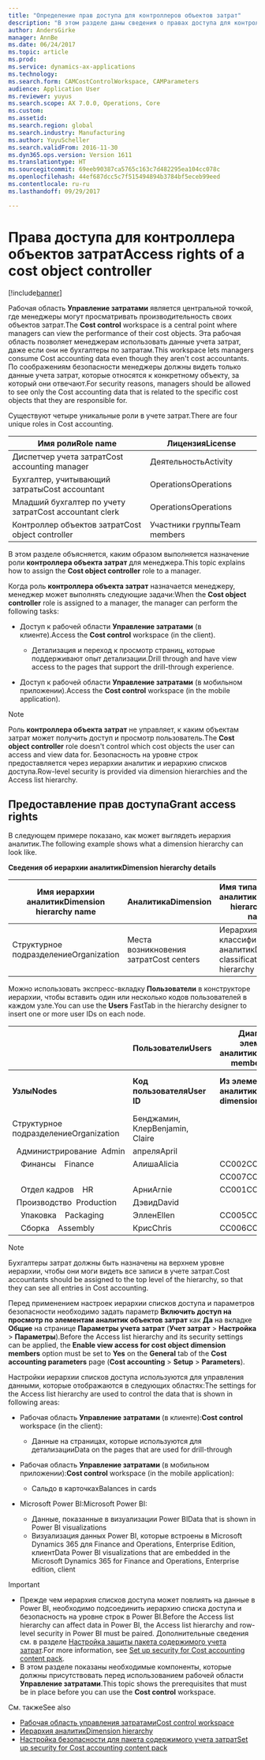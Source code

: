 ```yaml
---
title: "Определение прав доступа для контроллеров объектов затрат"
description: "В этом разделе даны сведения о правах доступа для контроллеров объектов затрат."
author: AndersGirke
manager: AnnBe
ms.date: 06/24/2017
ms.topic: article
ms.prod: 
ms.service: dynamics-ax-applications
ms.technology: 
ms.search.form: CAMCostControlWorkspace, CAMParameters
audience: Application User
ms.reviewer: yuyus
ms.search.scope: AX 7.0.0, Operations, Core
ms.custom: 
ms.assetid: 
ms.search.region: global
ms.search.industry: Manufacturing
ms.author: YuyuScheller
ms.search.validFrom: 2016-11-30
ms.dyn365.ops.version: Version 1611
ms.translationtype: HT
ms.sourcegitcommit: 69eeb90387ca5765c163c7d482295ea104cc078c
ms.openlocfilehash: 44ef687dcc5c7f515494894b3784bf5eceb99eed
ms.contentlocale: ru-ru
ms.lasthandoff: 09/29/2017

---
```


# <a name="access-rights-of-a-cost-object-controller"></a><span data-ttu-id="d7be3-103">Права доступа для контроллера объектов затрат</span><span class="sxs-lookup"><span data-stu-id="d7be3-103">Access rights of a cost object controller</span></span>

[!include[banner](../includes/banner.md)]

<span data-ttu-id="d7be3-104">Рабочая область **Управление затратами** является центральной точкой, где менеджеры могут просматривать производительность своих объектов затрат.</span><span class="sxs-lookup"><span data-stu-id="d7be3-104">The **Cost control** workspace is a central point where managers can view the performance of their cost objects.</span></span> <span data-ttu-id="d7be3-105">Эта рабочая область позволяет менеджерам использовать данные учета затрат, даже если они не бухгалтеры по затратам.</span><span class="sxs-lookup"><span data-stu-id="d7be3-105">This workspace lets managers consume Cost accounting data even though they aren't cost accountants.</span></span> <span data-ttu-id="d7be3-106">По соображениям безопасности менеджеры должны видеть только данные учета затрат, которые относятся к конкретному объекту, за который они отвечают.</span><span class="sxs-lookup"><span data-stu-id="d7be3-106">For security reasons, managers should be allowed to see only the Cost accounting data that is related to the specific cost objects that they are responsible for.</span></span>

<span data-ttu-id="d7be3-107">Существуют четыре уникальные роли в учете затрат.</span><span class="sxs-lookup"><span data-stu-id="d7be3-107">There are four unique roles in Cost accounting.</span></span>

| <span data-ttu-id="d7be3-108">Имя роли</span><span class="sxs-lookup"><span data-stu-id="d7be3-108">Role name</span></span>               | <span data-ttu-id="d7be3-109">Лицензия</span><span class="sxs-lookup"><span data-stu-id="d7be3-109">License</span></span>      |
|-------------------------|--------------|
| <span data-ttu-id="d7be3-110">Диспетчер учета затрат</span><span class="sxs-lookup"><span data-stu-id="d7be3-110">Cost accounting manager</span></span> | <span data-ttu-id="d7be3-111">Деятельность</span><span class="sxs-lookup"><span data-stu-id="d7be3-111">Activity</span></span>     |
| <span data-ttu-id="d7be3-112">Бухгалтер, учитывающий затраты</span><span class="sxs-lookup"><span data-stu-id="d7be3-112">Cost accountant</span></span>         | <span data-ttu-id="d7be3-113">Operations</span><span class="sxs-lookup"><span data-stu-id="d7be3-113">Operations</span></span>   |
| <span data-ttu-id="d7be3-114">Младший бухгалтер по учету затрат</span><span class="sxs-lookup"><span data-stu-id="d7be3-114">Cost accountant clerk</span></span>   | <span data-ttu-id="d7be3-115">Operations</span><span class="sxs-lookup"><span data-stu-id="d7be3-115">Operations</span></span>   |
| <span data-ttu-id="d7be3-116">Контроллер объектов затрат</span><span class="sxs-lookup"><span data-stu-id="d7be3-116">Cost object controller</span></span>  | <span data-ttu-id="d7be3-117">Участники группы</span><span class="sxs-lookup"><span data-stu-id="d7be3-117">Team members</span></span> |

<span data-ttu-id="d7be3-118">В этом разделе объясняется, каким образом выполняется назначение роли **контроллера объекта затрат** для менеджера.</span><span class="sxs-lookup"><span data-stu-id="d7be3-118">This topic explains how to assign the **Cost object controller** role to a manager.</span></span>

<span data-ttu-id="d7be3-119">Когда роль **контроллера объекта затрат** назначается менеджеру, менеджер может выполнять следующие задачи:</span><span class="sxs-lookup"><span data-stu-id="d7be3-119">When the **Cost object controller** role is assigned to a manager, the manager can perform the following tasks:</span></span>

- <span data-ttu-id="d7be3-120">Доступ к рабочей области **Управление затратами** (в клиенте).</span><span class="sxs-lookup"><span data-stu-id="d7be3-120">Access the **Cost control** workspace (in the client).</span></span>

    - <span data-ttu-id="d7be3-121">Детализация и переход к просмотр страниц, которые поддерживают опыт детализации.</span><span class="sxs-lookup"><span data-stu-id="d7be3-121">Drill through and have view access to the pages that support the drill-through experience.</span></span>

- <span data-ttu-id="d7be3-122">Доступ к рабочей области **Управление затратами** (в мобильном приложении).</span><span class="sxs-lookup"><span data-stu-id="d7be3-122">Access the **Cost control** workspace (in the mobile application).</span></span>

> [!NOTE]
> <span data-ttu-id="d7be3-123">Роль **контроллера объекта затрат** не управляет, к каким объектам затрат может получить доступ и просмотр пользователь.</span><span class="sxs-lookup"><span data-stu-id="d7be3-123">The **Cost object controller** role doesn't control which cost objects the user can access and view data for.</span></span> <span data-ttu-id="d7be3-124">Безопасность на уровне строк предоставляется через иерархии аналитик и иерархию списков доступа.</span><span class="sxs-lookup"><span data-stu-id="d7be3-124">Row-level security is provided via dimension hierarchies and the Access list hierarchy.</span></span>

## <a name="grant-access-rights"></a><span data-ttu-id="d7be3-125">Предоставление прав доступа</span><span class="sxs-lookup"><span data-stu-id="d7be3-125">Grant access rights</span></span>
<span data-ttu-id="d7be3-126">В следующем примере показано, как может выглядеть иерархия аналитик.</span><span class="sxs-lookup"><span data-stu-id="d7be3-126">The following example shows what a dimension hierarchy can look like.</span></span>

<span data-ttu-id="d7be3-127">**Сведения об иерархии аналитик**</span><span class="sxs-lookup"><span data-stu-id="d7be3-127">**Dimension hierarchy details**</span></span>

| <span data-ttu-id="d7be3-128">Имя иерархии аналитик</span><span class="sxs-lookup"><span data-stu-id="d7be3-128">Dimension hierarchy name</span></span> | <span data-ttu-id="d7be3-129">Аналитика</span><span class="sxs-lookup"><span data-stu-id="d7be3-129">Dimension</span></span>    | <span data-ttu-id="d7be3-130">Имя типа иерархии аналитик</span><span class="sxs-lookup"><span data-stu-id="d7be3-130">Dimension hierarchy type name</span></span>      | <span data-ttu-id="d7be3-131">Иерархия списков доступа</span><span class="sxs-lookup"><span data-stu-id="d7be3-131">Access list hierarchy</span></span> |
|--------------------------|--------------|------------------------------------|-----------------------|
| <span data-ttu-id="d7be3-132">Cтруктурное подразделение</span><span class="sxs-lookup"><span data-stu-id="d7be3-132">Organization</span></span>             | <span data-ttu-id="d7be3-133">Места возникновения затрат</span><span class="sxs-lookup"><span data-stu-id="d7be3-133">Cost centers</span></span> | <span data-ttu-id="d7be3-134">Иерархия классификации аналитик</span><span class="sxs-lookup"><span data-stu-id="d7be3-134">Dimension classification hierarchy</span></span> | <span data-ttu-id="d7be3-135">**Да**</span><span class="sxs-lookup"><span data-stu-id="d7be3-135">**Yes**</span></span>               |

<span data-ttu-id="d7be3-136">Можно использовать экспресс-вкладку **Пользователи** в конструкторе иерархии, чтобы вставить один или несколько кодов пользователей в каждом узле.</span><span class="sxs-lookup"><span data-stu-id="d7be3-136">You can use the **Users** FastTab in the hierarchy designer to insert one or more user IDs on each node.</span></span>

|                                   | <span data-ttu-id="d7be3-137">Пользователи</span><span class="sxs-lookup"><span data-stu-id="d7be3-137">Users</span></span>            | <span data-ttu-id="d7be3-138">Диапазоны элементов аналитики</span><span class="sxs-lookup"><span data-stu-id="d7be3-138">Dimension member ranges</span></span>   |                         |
|-----------------------------------|------------------|---------------------------|-------------------------|
| <span data-ttu-id="d7be3-139">**Узлы**</span><span class="sxs-lookup"><span data-stu-id="d7be3-139">**Nodes**</span></span>                         | <span data-ttu-id="d7be3-140">**Код пользователя**</span><span class="sxs-lookup"><span data-stu-id="d7be3-140">**User ID**</span></span>      | <span data-ttu-id="d7be3-141">**Из элемента аналитики**</span><span class="sxs-lookup"><span data-stu-id="d7be3-141">**From dimension member**</span></span> | <span data-ttu-id="d7be3-142">**В элемент аналитики**</span><span class="sxs-lookup"><span data-stu-id="d7be3-142">**To dimension member**</span></span> |
| <span data-ttu-id="d7be3-143">Cтруктурное подразделение</span><span class="sxs-lookup"><span data-stu-id="d7be3-143">Organization</span></span>                      | <span data-ttu-id="d7be3-144">Бенджамин, Клер</span><span class="sxs-lookup"><span data-stu-id="d7be3-144">Benjamin, Claire</span></span> |                           |                         |
| <span data-ttu-id="d7be3-145">&nbsp;&nbsp;Администрирование</span><span class="sxs-lookup"><span data-stu-id="d7be3-145">&nbsp;&nbsp;Admin</span></span>                 | <span data-ttu-id="d7be3-146">апреля</span><span class="sxs-lookup"><span data-stu-id="d7be3-146">April</span></span>            |                           |                         |
| <span data-ttu-id="d7be3-147">&nbsp;&nbsp;&nbsp;&nbsp;Финансы</span><span class="sxs-lookup"><span data-stu-id="d7be3-147">&nbsp;&nbsp;&nbsp;&nbsp;Finance</span></span>   | <span data-ttu-id="d7be3-148">Алиша</span><span class="sxs-lookup"><span data-stu-id="d7be3-148">Alicia</span></span>           | <span data-ttu-id="d7be3-149">CC002</span><span class="sxs-lookup"><span data-stu-id="d7be3-149">CC002</span></span>                     | <span data-ttu-id="d7be3-150">CC003</span><span class="sxs-lookup"><span data-stu-id="d7be3-150">CC003</span></span>                   |
|                                   |                  | <span data-ttu-id="d7be3-151">CC007</span><span class="sxs-lookup"><span data-stu-id="d7be3-151">CC007</span></span>                     | <span data-ttu-id="d7be3-152">CC007</span><span class="sxs-lookup"><span data-stu-id="d7be3-152">CC007</span></span>                   |
| <span data-ttu-id="d7be3-153">&nbsp;&nbsp;&nbsp;&nbsp;Отдел кадров</span><span class="sxs-lookup"><span data-stu-id="d7be3-153">&nbsp;&nbsp;&nbsp;&nbsp;HR</span></span>        | <span data-ttu-id="d7be3-154">Арни</span><span class="sxs-lookup"><span data-stu-id="d7be3-154">Arnie</span></span>            | <span data-ttu-id="d7be3-155">CC001</span><span class="sxs-lookup"><span data-stu-id="d7be3-155">CC001</span></span>                     | <span data-ttu-id="d7be3-156">CC001</span><span class="sxs-lookup"><span data-stu-id="d7be3-156">CC001</span></span>                   |
| <span data-ttu-id="d7be3-157">&nbsp;&nbsp;Производство</span><span class="sxs-lookup"><span data-stu-id="d7be3-157">&nbsp;&nbsp;Production</span></span>            | <span data-ttu-id="d7be3-158">Дэвид</span><span class="sxs-lookup"><span data-stu-id="d7be3-158">David</span></span>            |                           |                         |
| <span data-ttu-id="d7be3-159">&nbsp;&nbsp;&nbsp;&nbsp;Упаковка</span><span class="sxs-lookup"><span data-stu-id="d7be3-159">&nbsp;&nbsp;&nbsp;&nbsp;Packaging</span></span> | <span data-ttu-id="d7be3-160">Эллен</span><span class="sxs-lookup"><span data-stu-id="d7be3-160">Ellen</span></span>            | <span data-ttu-id="d7be3-161">CC005</span><span class="sxs-lookup"><span data-stu-id="d7be3-161">CC005</span></span>                     | <span data-ttu-id="d7be3-162">CC005</span><span class="sxs-lookup"><span data-stu-id="d7be3-162">CC005</span></span>                   |
| <span data-ttu-id="d7be3-163">&nbsp;&nbsp;&nbsp;&nbsp;Сборка</span><span class="sxs-lookup"><span data-stu-id="d7be3-163">&nbsp;&nbsp;&nbsp;&nbsp;Assembly</span></span>  | <span data-ttu-id="d7be3-164">Крис</span><span class="sxs-lookup"><span data-stu-id="d7be3-164">Chris</span></span>            | <span data-ttu-id="d7be3-165">CC006</span><span class="sxs-lookup"><span data-stu-id="d7be3-165">CC006</span></span>                     | <span data-ttu-id="d7be3-166">CC006</span><span class="sxs-lookup"><span data-stu-id="d7be3-166">CC006</span></span>                   |

> [!NOTE]
> <span data-ttu-id="d7be3-167">Бухгалтеры затрат должны быть назначены на верхнем уровне иерархии, чтобы они моги видеть все записи в учете затрат.</span><span class="sxs-lookup"><span data-stu-id="d7be3-167">Cost accountants should be assigned to the top level of the hierarchy, so that they can see all entries in Cost accounting.</span></span>

<span data-ttu-id="d7be3-168">Перед применением настроек иерархии списков доступа и параметров безопасности необходимо задать параметр **Включить доступ на просмотр по элементам аналитик объектов затрат** как **Да** на вкладке **Общие** на странице **Параметры учета затрат** (**Учет затрат** > **Настройка** > **Параметры**).</span><span class="sxs-lookup"><span data-stu-id="d7be3-168">Before the Access list hierarchy and its security settings can be applied, the **Enable view access for cost object dimension members** option must be set to **Yes** on the **General** tab of the **Cost accounting parameters** page (**Cost accounting** > **Setup** > **Parameters**).</span></span>

<span data-ttu-id="d7be3-169">Настройки иерархии списков доступа используются для управления данными, которые отображаются в следующих областях:</span><span class="sxs-lookup"><span data-stu-id="d7be3-169">The settings for the Access list hierarchy are used to control the data that is shown in following areas:</span></span>

- <span data-ttu-id="d7be3-170">Рабочая область **Управление затратами** (в клиенте):</span><span class="sxs-lookup"><span data-stu-id="d7be3-170">**Cost control** workspace (in the client):</span></span>

    - <span data-ttu-id="d7be3-171">Данные на страницах, которые используются для детализации</span><span class="sxs-lookup"><span data-stu-id="d7be3-171">Data on the pages that are used for drill-through</span></span>

- <span data-ttu-id="d7be3-172">Рабочая область **Управление затратами** (в мобильном приложении):</span><span class="sxs-lookup"><span data-stu-id="d7be3-172">**Cost control** workspace (in the mobile application):</span></span>

    - <span data-ttu-id="d7be3-173">Сальдо в карточках</span><span class="sxs-lookup"><span data-stu-id="d7be3-173">Balances in cards</span></span>

- <span data-ttu-id="d7be3-174">Microsoft Power BI:</span><span class="sxs-lookup"><span data-stu-id="d7be3-174">Microsoft Power BI:</span></span>

    - <span data-ttu-id="d7be3-175">Данные, показанные в визуализации Power BI</span><span class="sxs-lookup"><span data-stu-id="d7be3-175">Data that is shown in Power BI visualizations</span></span>
    - <span data-ttu-id="d7be3-176">Визуализация данных Power BI, которые встроены в Microsoft Dynamics 365 для Finance and Operations, Enterprise Edition, клиент</span><span class="sxs-lookup"><span data-stu-id="d7be3-176">Data Power BI visualizations that are embedded in the Microsoft Dynamics 365 for Finance and Operations, Enterprise edition, client</span></span>

> [!IMPORTANT]
> - <span data-ttu-id="d7be3-177">Прежде чем иерархия списков доступа может повлиять на данные в Power BI, необходимо подсоединить иерархию списка доступа и безопасность на уровне строк в Power BI.</span><span class="sxs-lookup"><span data-stu-id="d7be3-177">Before the Access list hierarchy can affect data in Power BI, the Access list hierarchy and row-level security in Power BI must be paired.</span></span> <span data-ttu-id="d7be3-178">Дополнительные сведения см. в разделе [Настройка защиты пакета содержимого учета затрат](../../dev-itpro/analytics/setup-security-cost-accounting-content-pack.md).</span><span class="sxs-lookup"><span data-stu-id="d7be3-178">For more information, see [Set up security for Cost accounting content pack](../../dev-itpro/analytics/setup-security-cost-accounting-content-pack.md).</span></span>
> - <span data-ttu-id="d7be3-179">В этом разделе показаны необходимые компоненты, которые должны присутствовать перед использованием рабочей области **Управление затратами**.</span><span class="sxs-lookup"><span data-stu-id="d7be3-179">This topic shows the prerequisites that must be in place before you can use the **Cost control** workspace.</span></span>

<span data-ttu-id="d7be3-180">См. также</span><span class="sxs-lookup"><span data-stu-id="d7be3-180">See also</span></span>

- [<span data-ttu-id="d7be3-181">Рабочая область управления затратами</span><span class="sxs-lookup"><span data-stu-id="d7be3-181">Cost control workspace</span></span>](cost-control-workspace.md)
- [<span data-ttu-id="d7be3-182">Иерархия аналитик</span><span class="sxs-lookup"><span data-stu-id="d7be3-182">Dimension hierarchy</span></span>](dimension-hierarchy.md)
- [<span data-ttu-id="d7be3-183">Настройка безопасности для пакета содержимого учета затрат</span><span class="sxs-lookup"><span data-stu-id="d7be3-183">Set up security for Cost accounting content pack</span></span>](../../dev-itpro/analytics/setup-security-cost-accounting-content-pack.md)

